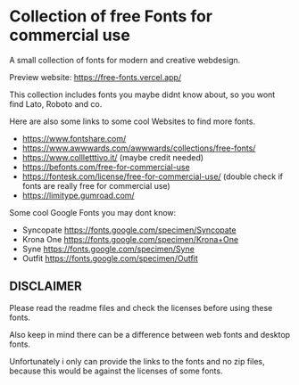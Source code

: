 # Collection of free Fonts for commercial use

A small collection of fonts for modern and creative webdesign.

Preview website: https://free-fonts.vercel.app/

This collection includes fonts you maybe didnt know about, so you wont find Lato, Roboto and co.

Here are also some links to some cool Websites to find more fonts.

- https://www.fontshare.com/
- https://www.awwwards.com/awwwards/collections/free-fonts/
- https://www.collletttivo.it/ (maybe credit needed)
- https://befonts.com/free-for-commercial-use
- https://fontesk.com/license/free-for-commercial-use/ (double check if fonts are really free for commercial use)
- https://limitype.gumroad.com/

Some cool Google Fonts you may dont know:

- Syncopate https://fonts.google.com/specimen/Syncopate
- Krona One https://fonts.google.com/specimen/Krona+One
- Syne https://fonts.google.com/specimen/Syne
- Outfit https://fonts.google.com/specimen/Outfit

## DISCLAIMER
Please read the readme files and check the licenses before using these fonts.

Also keep in mind there can be a difference between web fonts and desktop fonts.

Unfortunately i only can provide the links to the fonts and no zip files, because this would be against the licenses of some fonts.
